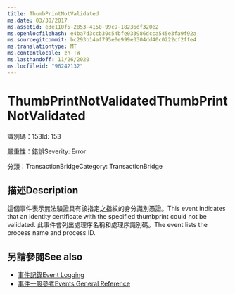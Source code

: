 ```yaml
---
title: ThumbPrintNotValidated
ms.date: 03/30/2017
ms.assetid: e3e110f5-2853-4150-99c9-18236df320e2
ms.openlocfilehash: e4ba7d3ccb30c54bfe033986dcca545e3fa9f92a
ms.sourcegitcommit: bc293b14af795e0e999e3304dd40c0222cf2ffe4
ms.translationtype: MT
ms.contentlocale: zh-TW
ms.lasthandoff: 11/26/2020
ms.locfileid: "96242132"
---
```

# <a name="thumbprintnotvalidated"></a><span data-ttu-id="f48fd-102">ThumbPrintNotValidated</span><span class="sxs-lookup"><span data-stu-id="f48fd-102">ThumbPrintNotValidated</span></span>

<span data-ttu-id="f48fd-103">識別碼：153</span><span class="sxs-lookup"><span data-stu-id="f48fd-103">Id: 153</span></span>  
  
 <span data-ttu-id="f48fd-104">嚴重性：錯誤</span><span class="sxs-lookup"><span data-stu-id="f48fd-104">Severity: Error</span></span>  
  
 <span data-ttu-id="f48fd-105">分類：TransactionBridge</span><span class="sxs-lookup"><span data-stu-id="f48fd-105">Category: TransactionBridge</span></span>  
  
## <a name="description"></a><span data-ttu-id="f48fd-106">描述</span><span class="sxs-lookup"><span data-stu-id="f48fd-106">Description</span></span>  

 <span data-ttu-id="f48fd-107">這個事件表示無法驗證具有該指定之指紋的身分識別憑證。</span><span class="sxs-lookup"><span data-stu-id="f48fd-107">This event indicates that an identity certificate with the specified thumbprint could not be validated.</span></span> <span data-ttu-id="f48fd-108">此事件會列出處理序名稱和處理序識別碼。</span><span class="sxs-lookup"><span data-stu-id="f48fd-108">The event lists the process name and process ID.</span></span>  
  
## <a name="see-also"></a><span data-ttu-id="f48fd-109">另請參閱</span><span class="sxs-lookup"><span data-stu-id="f48fd-109">See also</span></span>

- [<span data-ttu-id="f48fd-110">事件記錄</span><span class="sxs-lookup"><span data-stu-id="f48fd-110">Event Logging</span></span>](index.md)
- [<span data-ttu-id="f48fd-111">事件一般參考</span><span class="sxs-lookup"><span data-stu-id="f48fd-111">Events General Reference</span></span>](events-general-reference.md)
